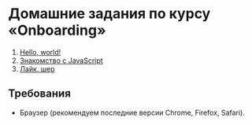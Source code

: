 # Домашние задания по курсу «Onboarding»

1. [Hello, world!](./hello/)
2. [Знакомство с JavaScript](./js/)
3. [Лайк, шер](./share/)

## Требования

- Браузер (рекомендуем последние версии Chrome, Firefox, Safari).